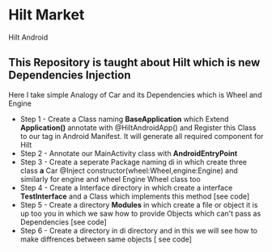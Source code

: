 # Hilt Market
Hilt Android

## This Repository is taught about Hilt which is new Dependencies Injection

Here I take simple Analogy of Car and its Dependencies which is Wheel and Engine 

* Step 1 -  Create a Class naming __BaseApplication__ which Extend __Application()__ annotate with @HiltAndroidApp() and Register this Class to our <application/> tag in Android Manifest. It will generate all required component for Hilt
* Step 2 - Annotate our MainActivity class with __AndroidEntryPoint__
* Step 3 - Create a seperate Package naming di in which create three class __a__ Car @Inject constructor(wheel:Wheel,engine:Engine) and similarly for engine and wheel  Engine Wheel class too
* Step 4 - Create a Interface directory in which create a interface __TestInterface__ and a Class which implements this method [see code]
* Step 5 - Create a directory __Modules__ in which create a file or object it is up too you in which we saw how to provide Objects which can't pass as Dependencies [see code]
* Step 6 - Create a directory in di directory and in this we will see how to make diffrences between same objects [ see code]
